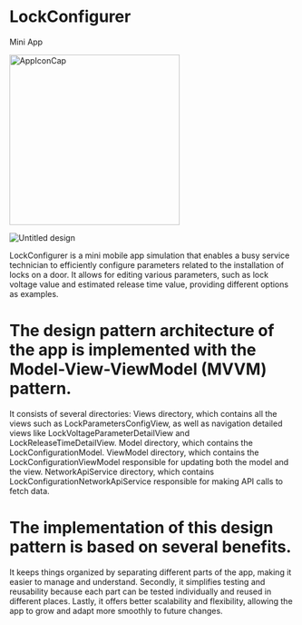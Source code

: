# LockConfigurer
Mini App

<img width="300" alt="AppIconCap" src="https://github.com/Ghassen21/LockConfigurer/assets/72602715/223c9b1e-3354-437c-9869-81796f469dd3">

![Untitled design](https://github.com/Ghassen21/LockConfigurer/assets/72602715/f403b4ef-1768-41c0-b302-05135f93b48b)


LockConfigurer is a mini mobile app simulation that enables a busy service technician to efficiently configure parameters related to the installation of locks on a door. It allows for editing various parameters, such as lock voltage value and estimated release time value, providing different options as examples. 

# The design pattern architecture of the app is implemented with the  Model-View-ViewModel (MVVM) pattern. 

It consists of several directories:
Views directory, which contains all the views such as LockParametersConfigView, as well as navigation detailed views like LockVoltageParameterDetailView and LockReleaseTimeDetailView.
Model directory, which contains the LockConfigurationModel.
ViewModel directory, which contains the LockConfigurationViewModel responsible for updating both the model and the view.
NetworkApiService directory, which contains LockConfigurationNetworkApiService responsible for making API calls to fetch data.

# The implementation of this design pattern is based on several benefits.

It keeps things organized by separating different parts of the app, making it easier to manage and understand. Secondly, it simplifies testing and reusability because each part can be tested individually and reused in different places. Lastly, it offers better scalability and flexibility, allowing the app to grow and adapt more smoothly to future changes.
